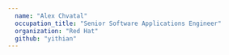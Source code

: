 ```yaml
---
  name: "Alex Chvatal"
  occupation_title: "Senior Software Applications Engineer"
  organization: "Red Hat"
  github: "yithian"
---
```

